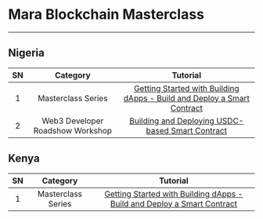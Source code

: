 # Mara Blockchain Masterclass

---

## Nigeria
|**SN**|**Category**|**Tutorial**|
|:---:|:---:|:---:|
|1|Masterclass Series|[Getting Started with Building dApps - Build and Deploy a Smart Contract](https://gist.github.com/Olanetsoft/f55112e9d7ada93b678d35f3ede0a115)
|2|Web3 Developer Roadshow Workshop|[Building and Deploying USDC-based Smart Contract](https://gist.github.com/Olanetsoft/1b3b1b0e1b0e1b3b1b0e1b3b1b0e1b3b)



## Kenya
|**SN**|**Category**|**Tutorial**|
|:---:|:---:|:---:|
|1|Masterclass Series|[Getting Started with Building dApps - Build and Deploy a Smart Contract](#)